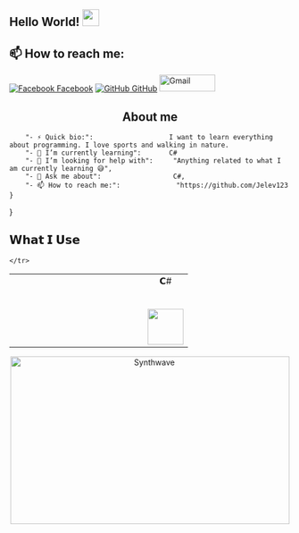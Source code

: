 ## Hello World! <img src="https://raw.githubusercontent.com/iampavangandhi/iampavangandhi/master/gifs/Hi.gif" width="30px"></h2>
## 📫 How to reach me: 
[![Facebook](http://i.imgur.com/fep1WsG.png) Facebook](https://www.facebook.com/julien.jelev.5)
 [![GitHub](https://i.stack.imgur.com/tskMh.png) GitHub](https://github.com/Jelev123)
  <a href="mailto:julienjelev2@gmail.com"><img alt="Gmail" src="https://raw.githubusercontent.com/Thomas-George-T/Thomas-George-T/master/assets/google-gmail.svg" title="Email" width="100" height="30" /></a>

<h2 align="center">About me</h2>


		"- ⚡ Quick bio:":                   I want to learn everything about programming. I love sports and walking in nature.
		"- 🌱 I’m currently learning":       C#
		"- 🤔 I’m looking for help with":     "Anything related to what I am currently learning 😅",
		"- 💬 Ask me about":                  C#, 
		"- 📫 How to reach me:":              "https://github.com/Jelev123
	}
}

## 𝗪𝗵𝗮𝘁 𝗜 𝗨𝘀𝗲

<table>
  <tbody>
    <tr valign="top">
      <td 
      </td>
      <td width="25%" align="center">
        <span>𝗖#</span><br><br><br>
        <img height="64px" src="https://cdn.svgporn.com/logos/c-sharp.svg">
      </td>
     
    </tr>
  </tbody>
</table>
<p align="center"><img src="https://thumbs.gfycat.com/GoodnaturedFondGaur-size_restricted.gif" alt="Synthwave" height="300" width="500"></p>


